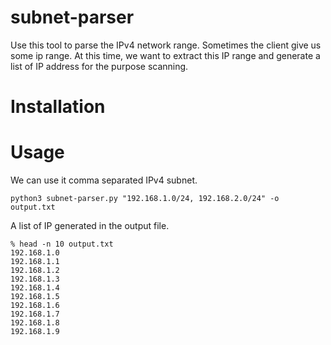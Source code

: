 # subnet-parser

Use this tool to parse the IPv4 network range. Sometimes the client give us some ip range. At this time, we want to extract this IP range and generate a list of IP address for the purpose scanning.

# Installation

# Usage

We can use it comma separated IPv4 subnet.

```
python3 subnet-parser.py "192.168.1.0/24, 192.168.2.0/24" -o output.txt
```

A list of IP generated in the output file.

```
% head -n 10 output.txt
192.168.1.0
192.168.1.1
192.168.1.2
192.168.1.3
192.168.1.4
192.168.1.5
192.168.1.6
192.168.1.7
192.168.1.8
192.168.1.9
```
